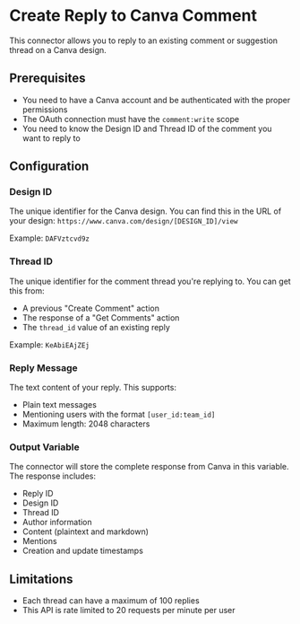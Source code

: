 # Create Reply to Canva Comment

This connector allows you to reply to an existing comment or suggestion thread on a Canva design.

## Prerequisites

- You need to have a Canva account and be authenticated with the proper permissions
- The OAuth connection must have the `comment:write` scope
- You need to know the Design ID and Thread ID of the comment you want to reply to

## Configuration

### Design ID

The unique identifier for the Canva design. You can find this in the URL of your design:
`https://www.canva.com/design/[DESIGN_ID]/view`

Example: `DAFVztcvd9z`

### Thread ID

The unique identifier for the comment thread you're replying to. You can get this from:
- A previous "Create Comment" action
- The response of a "Get Comments" action
- The `thread_id` value of an existing reply

Example: `KeAbiEAjZEj`

### Reply Message

The text content of your reply. This supports:
- Plain text messages
- Mentioning users with the format `[user_id:team_id]`
- Maximum length: 2048 characters

### Output Variable

The connector will store the complete response from Canva in this variable. The response includes:
- Reply ID
- Design ID
- Thread ID
- Author information
- Content (plaintext and markdown)
- Mentions
- Creation and update timestamps

## Limitations

- Each thread can have a maximum of 100 replies
- This API is rate limited to 20 requests per minute per user